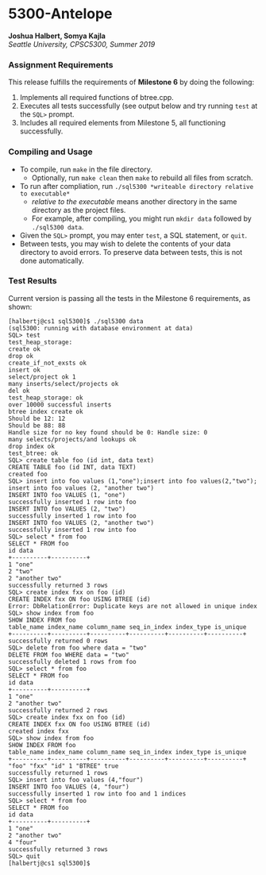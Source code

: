 # 5300-Antelope

**Joshua Halbert, Somya Kajla**  
*Seattle University, CPSC5300, Summer 2019*

### Assignment Requirements

This release fulfills the requirements of **Milestone 6** by doing the following:

1. Implements all required functions of btree.cpp.
2. Executes all tests successfully (see output below and try running `test` at the `SQL>` prompt.
3. Includes all required elements from Milestone 5, all functioning successfully.

### Compiling and Usage

- To compile, run `make` in the file directory.
	- Optionally, run `make clean` then `make` to rebuild all files from scratch.
- To run after compliation, run `./sql5300 *writeable directory relative to executable*`
	- *relative to the executable* means another directory in the same directory as the project files.
	- For example, after compiling, you might run `mkdir data` followed by `./sql5300 data`.
- Given the `SQL>` prompt, you may enter `test`, a SQL statement, or `quit`.
- Between tests, you may wish to delete the contents of your data directory to avoid errors. To preserve data between tests, this is not done automatically.

### Test Results

Current version is passing all the tests in the Milestone 6 requirements, as shown:

	[halbertj@cs1 sql5300]$ ./sql5300 data
	(sql5300: running with database environment at data)
	SQL> test
	test_heap_storage: 
	create ok
	drop ok
	create_if_not_exsts ok
	insert ok
	select/project ok 1
	many inserts/select/projects ok
	del ok
	test_heap_storage: ok
	over 10000 successful inserts
	btree index create ok
	Should be 12: 12
	Should be 88: 88
	Handle size for no key found should be 0: Handle size: 0
	many selects/projects/and lookups ok
	drop index ok
	test_btree: ok
	SQL> create table foo (id int, data text)
	CREATE TABLE foo (id INT, data TEXT)
	created foo
	SQL> insert into foo values (1,"one");insert into foo values(2,"two"); insert into foo values (2, "another two")
	INSERT INTO foo VALUES (1, "one")
	successfully inserted 1 row into foo
	INSERT INTO foo VALUES (2, "two")
	successfully inserted 1 row into foo
	INSERT INTO foo VALUES (2, "another two")
	successfully inserted 1 row into foo
	SQL> select * from foo
	SELECT * FROM foo
	id data 
	+----------+----------+
	1 "one" 
	2 "two" 
	2 "another two" 
	successfully returned 3 rows
	SQL> create index fxx on foo (id)
	CREATE INDEX fxx ON foo USING BTREE (id)
	Error: DbRelationError: Duplicate keys are not allowed in unique index
	SQL> show index from foo
	SHOW INDEX FROM foo
	table_name index_name column_name seq_in_index index_type is_unique 
	+----------+----------+----------+----------+----------+----------+
	successfully returned 0 rows
	SQL> delete from foo where data = "two"
	DELETE FROM foo WHERE data = "two"
	successfully deleted 1 rows from foo
	SQL> select * from foo
	SELECT * FROM foo
	id data 
	+----------+----------+
	1 "one" 
	2 "another two" 
	successfully returned 2 rows
	SQL> create index fxx on foo (id)
	CREATE INDEX fxx ON foo USING BTREE (id)
	created index fxx
	SQL> show index from foo
	SHOW INDEX FROM foo
	table_name index_name column_name seq_in_index index_type is_unique 
	+----------+----------+----------+----------+----------+----------+
	"foo" "fxx" "id" 1 "BTREE" true 
	successfully returned 1 rows
	SQL> insert into foo values (4,"four")
	INSERT INTO foo VALUES (4, "four")
	successfully inserted 1 row into foo and 1 indices
	SQL> select * from foo
	SELECT * FROM foo
	id data 
	+----------+----------+
	1 "one" 
	2 "another two" 
	4 "four" 
	successfully returned 3 rows
	SQL> quit
	[halbertj@cs1 sql5300]$ 

